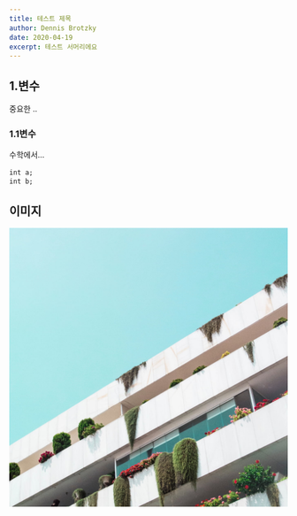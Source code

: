 ```yaml
---
title: 테스트 제목
author: Dennis Brotzky
date: 2020-04-19
excerpt: 테스트 서머리에요
---
```

## 1.변수
중요한 ..

### 1.1변수
수학에서...

```
int a;
int b;
```

## 이미지
<div className="Image__Small">
  <img
    src="./images/article-image-2.jpg"
    title="Logo Title Text 1"
    alt="Alt text"
  />
</div>